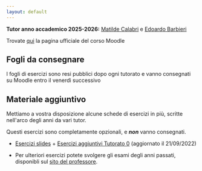 ```yaml
---
layout: default
---
```


**Tutor anno accademico 2025-2026:** [Matilde Calabri](mailto:matilde.calabri@studenti.unitn.it) e [Edoardo Barbieri](mailto:edoardo.barbieri@studenti.unitn.it)

Trovate [qui](https://didatticaonline.unitn.it/dol/course/view.php?id=41665) la pagina ufficiale del corso Moodle

## Fogli da consegnare
 I fogli di esercizi sono resi pubblici dopo ogni tutorato e vanno consegnati su Moodle entro il venerdì successivo
 
## Materiale aggiuntivo

 Mettiamo a vostra disposizione alcune schede di esercizi in più, scritte nell'arco degli anni da vari tutor.

 Questi esercizi sono completamente opzionali, e **_non_** vanno consegnati.

 - [Esercizi slides](Esercizi_slides.pdf) + [Esercizi aggiuntivi Tutorato 0](Esercizi_aggiuntivi_0.pdf) (aggiornato il 21/09/2022)

 - Per ulteriori esercizi potete svolgere gli esami degli anni passati, disponibli sul [sito del professore](https://disi.unitn.it/~zunino/teaching/informatica/).
